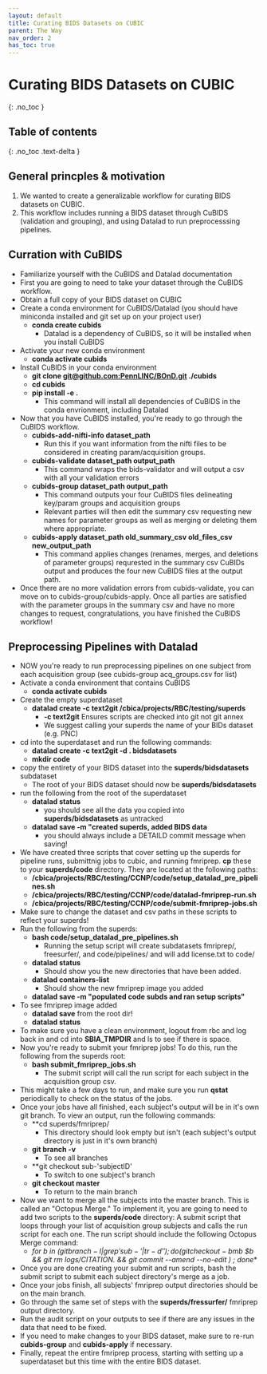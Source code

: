 ```yaml
---
layout: default
title: Curating BIDS Datasets on CUBIC 
parent: The Way
nav_order: 2
has_toc: true
---
```


# Curating BIDS Datasets on CUBIC
{: .no_toc }

## Table of contents
{: .no_toc .text-delta }

## General princples & motivation
1. We wanted to create a generalizable workflow for curating BIDS datasets on CUBIC.
2. This workflow includes running a BIDS dataset through CuBIDS (validation and grouping), and using Datalad to run preprocesssing pipelines. 

## Curration with CuBIDS
* Familiarize yourself with the CuBIDS and Datalad documentation
* First you are going to need to take your dataset through the CuBIDS workflow. 
* Obtain a full copy of your BIDS dataset on CUBIC 
* Create a conda environment for CuBIDS/Datalad (you should have miniconda installed and git set up on your project user)
    * **conda create cubids**
        * Datalad is a dependency of CuBIDS, so it will be installed when you install CuBIDS
* Activate your new conda environment 
    * **conda activate cubids**
* Install CuBIDS in your conda environment 
    * **git clone [git@github.com:PennLINC/BOnD.git](git@github.com:PennLINC/BOnD.git) ./cubids**
    * **cd cubids**
    * **pip install -e .**
        * This command will install all dependencies of CuBIDS in the conda envrionment, including Datalad
* Now that you have CuBIDS installed, you're ready to go through the CuBIDS workflow. 
    * **cubids-add-nifti-info dataset_path** 
        * Run this if you want information from the nifti files to be considered in creating param/acquisition groups.
    * **cubids-validate dataset_path output_path**
        * This command wraps the bids-validator and will output a csv with all your validation errors 
    * **cubids-group dataset_path output_path**
        * This command outputs your four CuBIDS files delineating key/param groups and acquisition groups
        * Relevant parties will then edit the summary csv requesting new names for parameter groups as well as merging or deleting them where appropriate. 
    * **cubids-apply dataset_path old_summary_csv old_files_csv new_output_path** 
        * This command applies changes (renames, merges, and deletions of parameter groups) requrested in the summary csv CuBIDs output and produces the four new CuBIDS files at the output path. 
* Once there are no more validation errors from cubids-validate, you can move on to cubids-group/cubids-apply. Once all parties are satisfied with the parameter groups in the summary csv and have no more changes to request, congratulations, you have finished the CuBIDS workflow! 



## Preprocessing Pipelines with Datalad 
* NOW you're ready to run preprocessing pipelines on one subject from each acquisition group (see cubids-group acq_groups.csv for list)
* Activate a conda environment that contains CuBIDS
    * **conda activate cubids**
* Create the empty superdataset
    * **datalad create -c text2git /cbica/projects/RBC/testing/superds**
        * **-c text2git** Ensures scripts are checked into git not git annex 
        * We suggest calling your superds the name of your BIDs dataset (e.g. PNC)
* cd into the superdataset and run the following commands:
    * **datalad create -c text2git -d . bidsdatasets**
    * **mkdir code**
* copy the entirety of your BIDS dataset into the **superds/bidsdatasets** subdataset
    * The root of your BIDS dataset should now be **superds/bidsdatasets**
* run the following from the root of the superdataset
    * **datalad status**
        * you should see all the data you copied into **superds/bidsdatasets** as untracked
    * **datalad save -m "created superds, added BIDS data**
        * you should always include a DETAILD commit message when saving!
* We have created three scripts that cover setting up the superds for pipeline runs, submittnig jobs to cubic, and running fmriprep. **cp** these to your **superds/code** directory. They are located at the following paths:
    * **/cbica/projects/RBC/testing/CCNP/code/setup_datalad_pre_pipelines.sh**
    * **/cbica/projects/RBC/testing/CCNP/code/datalad-fmriprep-run.sh**
    * **/cbica/projects/RBC/testing/CCNP/code/submit-fmriprep-jobs.sh**
* Make sure to change the dataset and csv paths in these scripts to reflect your superds! 
* Run the following from the superds: 
    * **bash code/setup_datalad_pre_pipelines.sh**
        * Running the setup script will create subdatasets fmriprep/, freesurfer/, and code/pipelines/ and will add license.txt to code/
    * **datalad status**
        * Should show you the new directories that have been added.
    * **datalad containers-list**
        * Should show the new fmriprep image you added 
    * **datalad save -m "populated code subds and ran setup scripts"**
* To see fmriprep image added 
    * **datalad save** from the root dir!
    * **datalad status** 
* To make sure you have a clean environment, logout from rbc and log back in and cd into **SBIA_TMPDIR** and ls to see if there is space.
* Now you're ready to submit your fmriprep jobs! To do this, run the following from the superds root: 
    * **bash submit_fmriprep_jobs.sh**
        * The submit script will call the run script for each subject in the acquisition group csv. 
* This might take a few days to run, and make sure you run **qstat** periodically to check on the status of the jobs.
* Once your jobs have all finished, each subject's output will be in it's own git branch. To view an output, run the following commands: 
    * **cd superds/fmriprep/ 
        * This directory should look empty but isn't (each subject's output directory is just in it's own branch)
    * **git branch -v**
        * To see all branches 
    * **git checkout sub-'subjectID'
        * To switch to one subject's branch
    * **git checkout master**
        * To return to the main branch
* Now we want to merge all the subjects into the master branch. This is called an "Octopus Merge." To implement it, you are going to need to add two scripts to the **superds/code** directory:  A submit script that loops through your list of acquisition group subjects and calls the run script for each one. The run script should include the following Octopus Merge command:
    * **for b in $(git branch -l | grep 'sub-' | tr -d ' ');
     do ( git checkout -b m$b $b && git rm logs/CITATION.* && git commit --amend --no-edit ) ;
done**
* Once you are done creating your submit and run scripts, bash the submit script to submit each subject directory's merge as a job. 
* Once your jobs finish, all subjects' fmriprep output directories should be on the main branch. 
* Go through the same set of steps with the **superds/fressurfer/** fmriprep output directory. 
* Run the audit script on your outputs to see if there are any issues in the data that need to be fixed.
* If you need to make changes to your BIDS dataset, make sure to re-run **cubids-group** and **cubids-apply** if necessary. 
* Finally, repeat the entire fmriprep process, starting with setting up a superdataset but this time with the entire BIDS dataset. 

